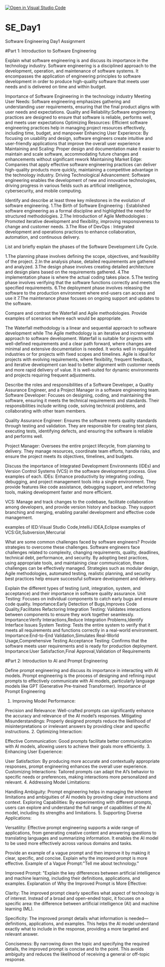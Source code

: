 [![Open in Visual Studio Code](https://classroom.github.com/assets/open-in-vscode-2e0aaae1b6195c2367325f4f02e2d04e9abb55f0b24a779b69b11b9e10269abc.svg)](https://classroom.github.com/online_ide?assignment_repo_id=15616645&assignment_repo_type=AssignmentRepo)
# SE_Day1
Software Engineering Day1 Assignment

#Part 1: Introduction to Software Engineering

Explain what software engineering is and discuss its importance in the technology industry.
Software engineering is a disciplined approach to the development, operation, and maintenance of software systems. It encompasses the application of engineering principles to software development in order to produce high-quality software that meets user needs and is delivered on time and within budget.

Importance of Software Engineering in the technology industry
Meeting User Needs: Software engineering emphasizes gathering and understanding user requirements, ensuring that the final product aligns with user needs and expectations. 
Quality and Reliability:Software engineering practices are designed to ensure that software is reliable, performs well, and meets user expectations
Optimizing Resources: Efficient software engineering practices help in managing project resources effectively, including time, budget, and manpower
Enhancing User Experience: By focusing on usability and design, software engineers create intuitive and user-friendly applications that improve the overall user experience
Maintaining and Scaling: Proper design and documentation make it easier to maintain and scale software, accommodating future changes and enhancements without significant rework
Maintaining Market Edge: Companies that apply effective software engineering practices can deliver high-quality products more quickly, maintaining a competitive advantage in the technology industry.
Driving Technological Advancement: Software engineering enables the development of new and innovative technologies, driving progress in various fields such as artificial intelligence, cybersecurity, and mobile computing.



Identify and describe at least three key milestones in the evolution of software engineering.
1.The Birth of Software Engineering : Established software engineering as a formal discipline and highlighted the need for structured methodologies.
2.The Introduction of Agile Methodologies : Promoted iterative development and flexibility, improving responsiveness to change and customer needs.
3.The Rise of DevOps : Integrated development and operations practices to enhance collaboration, automation, and continuous delivery.

List and briefly explain the phases of the Software Development Life Cycle.

1.The planning phase involves defining the scope, objectives, and feasibility of the project. 
2.In the analysis phase, detailed requirements are gathered and analyzed. 
3.The design phase involves creating detailed architecture and design plans based on the requirements gathered.
4.The implementation phase is where the actual coding takes place.
5.The testing phase involves verifying that the software functions correctly and meets the specified requirements. 
6.The deployment phase involves releasing the software to the production environment where end-users can access and use it
7.The maintenance phase focuses on ongoing support and updates to the software.

Compare and contrast the Waterfall and Agile methodologies. Provide examples of scenarios where each would be appropriate.

The Waterfall methodology is a linear and sequential approach to software development while The Agile methodology is an iterative and incremental approach to software development.
Waterfall is suitable for projects with well-defined requirements and a clear path forward, where changes are minimal and extensive documentation is needed. It works well in regulated industries or for projects with fixed scopes and timelines.
Agile is ideal for projects with evolving requirements, where flexibility, frequent feedback, and iterative development can lead to better alignment with customer needs and more rapid delivery of value. It is well-suited for dynamic environments and projects requiring frequent adjustments.

Describe the roles and responsibilities of a Software Developer, a Quality Assurance Engineer, and a Project Manager in a software engineering team.
Software Developer: Focuses on designing, coding, and maintaining the software, ensuring it meets the technical requirements and standards. Their responsibilities include writing code, solving technical problems, and collaborating with other team members.

Quality Assurance Engineer: Ensures the software meets quality standards through testing and validation. They are responsible for creating test plans, executing tests, identifying defects, and ensuring the software is reliable and performs well.

Project Manager: Oversees the entire project lifecycle, from planning to delivery. They manage resources, coordinate team efforts, handle risks, and ensure the project meets its objectives, timelines, and budgets.

Discuss the importance of Integrated Development Environments (IDEs) and Version Control Systems (VCS) in the software development process. Give examples of each.
IDEs: Enhance productivity by integrating coding, debugging, and project management tools into a single environment. They provide features like code assistance, debugging support, and refactoring tools, making development faster and more efficient.

VCS: Manage and track changes to the codebase, facilitate collaboration among developers, and provide version history and backup. They support branching and merging, enabling parallel development and effective code management.

examples of IED:Visual Studio Code,IntelliJ IDEA,Eclipse
examples of VCS:Git,Subversion,Mercurial

What are some common challenges faced by software engineers? Provide strategies to overcome these challenges.
Software engineers face challenges related to complexity, changing requirements, quality, deadlines, technical debt, performance, and security. By adopting best practices, using appropriate tools, and maintaining clear communication, these challenges can be effectively managed. Strategies such as modular design, Agile methodologies, automated testing, realistic planning, and security best practices help ensure successful software development and delivery.

Explain the different types of testing (unit, integration, system, and acceptance) and their importance in software quality assurance.
Unit Testing: Focuses on individual components to catch early bugs and ensure code quality.
Importance:Early Detection of Bugs,Improves Code Quality,Facilitates Refactoring
Integration Testing: Validates interactions between components to ensure they work together seamlessly.
Importance:Verify Interactions,Reduce Integration Problems,Identify Interface Issues
System Testing: Tests the entire system to verify that it meets all requirements and functions correctly in a real-world environment.
Importance:End-to-End Validation,Simulates Real-World Usage,Comprehensive Testing
Acceptance Testing: Confirms that the software meets user requirements and is ready for production deployment.
Importance:User Satisfaction,Final Approval,Validation of Requirements

#Part 2: Introduction to AI and Prompt Engineering


Define prompt engineering and discuss its importance in interacting with AI models.
Prompt engineering is the process of designing and refining input prompts to effectively communicate with AI models, particularly language models like GPT (Generative Pre-trained Transformer).
Importance of Prompt Engineering
1. Improving Model Performance:

Precision and Relevance: Well-crafted prompts can significantly enhance the accuracy and relevance of the AI model’s responses. 
Mitigating Misunderstandings: Properly designed prompts reduce the likelihood of misinterpretations or irrelevant answers by providing clear and specific instructions.
2. Optimizing Interaction:

Effective Communication: Good prompts facilitate better communication with AI models, allowing users to achieve their goals more efficiently.
3. Enhancing User Experience:

User Satisfaction: By producing more accurate and contextually appropriate responses, prompt engineering enhances the overall user experience. 
Customizing Interactions: Tailored prompts can adapt the AI’s behavior to specific needs or preferences, making interactions more personalized and relevant.
4. Addressing Model Limitations:

Handling Ambiguity: Prompt engineering helps in managing the inherent limitations and ambiguities of AI models by providing clear instructions and context. 
Exploring Capabilities: By experimenting with different prompts, users can explore and understand the full range of capabilities of the AI model, including its strengths and limitations.
5. Supporting Diverse Applications:

Versatility: Effective prompt engineering supports a wide range of applications, from generating creative content and answering questions to translating languages and summarizing information. It enables the AI model to be used more effectively across various domains and tasks.

Provide an example of a vague prompt and then improve it by making it clear, specific, and concise. Explain why the improved prompt is more effective.
Example of a Vague Prompt:"Tell me about technology."

Improved Prompt: "Explain the key differences between artificial intelligence and machine learning, including their definitions, applications, and examples.
Explanation of Why the Improved Prompt is More Effective:

Clarity: The improved prompt clearly specifies what aspect of technology is of interest. Instead of a broad and open-ended topic, it focuses on a specific area: the difference between artificial intelligence (AI) and machine learning (ML).

Specificity: The improved prompt details what information is needed—definitions, applications, and examples. This helps the AI model understand exactly what to include in the response, providing a more targeted and relevant answer.

Conciseness: By narrowing down the topic and specifying the required details, the improved prompt is concise and to the point. This avoids ambiguity and reduces the likelihood of receiving a general or off-topic response.
